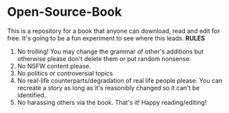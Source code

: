 # Open-Source-Book
This is a repository for a book that anyone can download, read and edit for free. It's going to be a fun experiment to see where this leads.
**RULES**
  1. No trolling! You may change the grammar of other's additions but otherwise please don't delete them or put random nonsense.
  2. No NSFW content please.
  3. No politics or controversial topics
  4. No real-life counterparts/degradation of real life people please. You can recreate a story as long as it's reasonibly changed so it can't be identified.
  5. No harassing others via the book.
That's it! Happy reading/editing!
